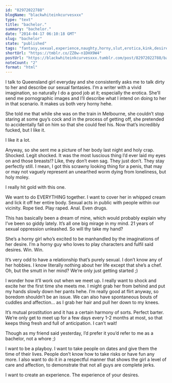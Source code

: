 ```yaml
---
id: "82972022788"
blogName: "blackwhiteinkcurvesxxx"
type: "text"
title: "bachelor."
summary: "bachelor."
date: "2014-04-17 06:10:18 GMT"
slug: "bachelor"
state: "published"
tags: "fantasy,sexual,experience,naughty,horny,slut,erotica,kink,desire"
shortUrl: "https://tmblr.co/ZZ0w-n1DHX9W4"
postUrl: "https://blackwhiteinkcurvesxxx.tumblr.com/post/82972022788/bachelor"
noteCount: "2"
format: "html"
---
```


I talk to Queensland girl everyday and she consistently asks me to talk dirty to her and describe our sexual fantasies. I’m a writer with a vivid imagination, so naturally I do a good job at it; especially the erotica. She’ll send me pornographic images and I’ll describe what I intend on doing to her in that scenario. It makes us both very horny hehe.

She told me that while she was on the train in Melbourne, she couldn’t stop staring at some guy’s cock and in the process of getting off, she pretended to accidentally fall on him so that she could feel his. Now that’s incredibly fucked, but I like it.

I like it a lot.

Anyway, so she sent me a picture of her body last night and holy crap. Shocked. Legit shocked. It was the most luscious thing I’d ever laid my eyes on and those breasts!? Like, they don’t even sag. They just don’t. They stay perfectly still. I mean, I got this scrawny looking thing for a penis, that may or may not vaguely represent an unearthed worm dying from loneliness, but holy moley.

I really hit gold with this one.

We want to do EVERYTHING together. I want to cover her in whipped cream and lick it off her entire body. Sexual acts in public with people within our vicinity. Rope tied. Play raped. Anal. Even drugs.

This has basically been a dream of mine, which would probably explain why I’ve been so giddy lately. It’s all one big mirage in my mind. 21 years of sexual oppression unleashed. So will thy take my hand?

She’s a horny girl who’s excited to be manhandled by the imaginations of her desire. I’m a horny guy who loves to play characters and fulfil said desires. Win. Win. 

It’s very odd to have a relationship that’s purely sexual. I don’t know any of her hobbies. I know literally nothing about her life except that she’s a chef. Oh, but the smutt in her mind? We’re only just getting started ;)

I wonder how it’ll work out when we meet up. I really want to shock and excite her the first time she meets me. I might grab her from behind and put my hands slowly down her pants hehe. I’m really good at flirt anyway, so boredom shouldn’t be an issue. We can also have spontaneous bouts of cuddles and affection… as I grab her hair and pull her down to my knees. 

It’s mutual prostitution and it has a certain harmony of sorts. Perfect barter. We’re only get to meet up for a few days every 1-2 months at most, so that keeps thing fresh and full of anticipation. I can’t wait!

Though as my friend said yesterday, I’d prefer it you’d refer to me as a bachelor, not a whore ;)

I want to be a playboy. I want to take people on dates and give them the time of their lives. People don’t know how to take risks or have fun any more. I also want to do it in a respectful manner that shows the girl a level of care and affection, to demonstrate that not all guys are complete jerks. 

I want to create an experience. The experience of your desires.